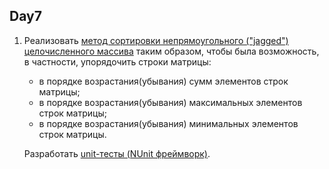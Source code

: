 Day7
---
1. Реализовать [метод сортировки непрямоугольного ("jagged") целочисленного массива](https://github.com/RomanGutovec/NET1.A.2018.Gutovec.7/blob/master/AlgorithmSort/BubbleSort.cs) таким образом, чтобы была возможность, в частности, упорядочить строки матрицы:
    *  в порядке возрастания(убывания) сумм элементов строк матрицы;
    *  в порядке возрастания(убывания) максимальных элементов строк матрицы;
    *  в порядке возрастания(убывания) минимальных элементов строк матрицы.
    
    Разработать [unit-тесты (NUnit фреймворк)](https://github.com/RomanGutovec/NET1.A.2018.Gutovec.7/blob/master/AlgorithmSort.Test/BubbleSortTests.cs).
